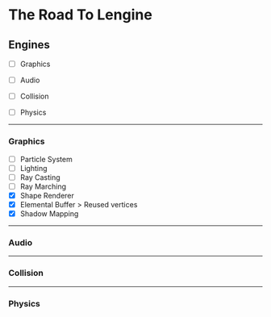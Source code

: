 # The Road To Lengine


## Engines
- [ ] Graphics
- [ ] Audio
- [ ] Collision 
- [ ] Physics


---


### Graphics
  - [ ] Particle System
  - [ ] Lighting
  - [ ] Ray Casting
  - [ ] Ray Marching
  - [x] Shape Renderer
  - [x] Elemental Buffer > Reused vertices
  - [x] Shadow Mapping

---

### Audio

---

### Collision

---

### Physics
